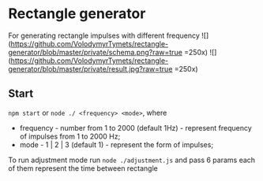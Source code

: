 # Rectangle generator

For generating rectangle impulses with different frequency
![](https://github.com/VolodymyrTymets/rectangle-generator/blob/master/private/schema.png?raw=true =250x)
![](https://github.com/VolodymyrTymets/rectangle-generator/blob/master/private/result.jpg?raw=true =250x)
## Start 

`npm start` or `node ./ <frequency> <mode>`, where

- frequency - number from 1 to 2000 (default 1Hz) - represent frequency of impulses from 1 to 2000 Hz;
- mode - 1 | 2 | 3 (default 1) - represent the form of impulses;

To run adjustment mode run `node ./adjustment.js` and pass 6 params each of them represent the time between rectangle
